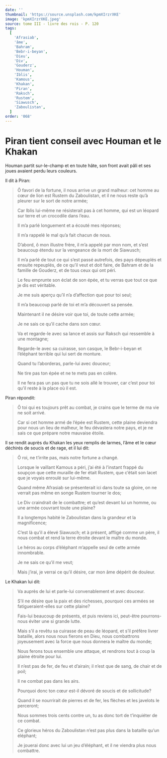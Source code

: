 ```yaml
---
date: ''
thumbnail: 'https://source.unsplash.com/kpmXIrzrXKE'
image: 'kpmXIrzrXKE.jpeg'
source: tome III - livre des rois - P. 120
tags:
  [
    'Afrasiab',
    'âme',
    'Bahram',
    'Bebr-i-beyan',
    'Dieu',
    'Div',
    'Gouderz',
    'Houman',
    'Iblis',
    'Kamous',
    'Khakan',
    'Piran',
    'Raksch',
    'Rustem',
    'Siawusch',
    'Zaboulistan',
  ]
order: '068'
---
```


# Piran tient conseil avec Houman et le Khakan

Houman partit sur-le-champ et en toute hâte, son front avait pâli et ses joues avaient perdu leurs couleurs.

Il dit à Piran:

> Ô favori de la fortune, il nous arrive un grand malheur: cet homme au cœur de lion est Rustem du Zaboulistan, et il ne nous reste qu’à pleurer sur le sort de notre armée;
>
> Car Iblis lui-même ne résisterait pas à cet homme, qui est un léopard sur terre et un crocodile dans l’eau.
>
> Il m’a parlé longuement et a écouté mes réponses;
>
> Il m’a rappelé le mal qu’a fait chacun de nous.
>
> D’abord, ô mon illustre frère, il m’a appelé par mon nom, et s’est beaucoup étendu sur la vengeance de la mort de Siawusch;
>
> Il m’a parlé de tout ce qui s’est passé autrefois, des pays dépeuplés et ensuite repeuplés, de ce qu’il veut et doit faire, de Bahram et de la famille de Gouderz, et de tous ceux qui ont péri.
>
> Le feu emprunte son éclat de son épée, et tu verras que tout ce que je dis est véritable.
>
> Je me suis aperçu qu’il n’a d’affection que pour toi seul;
>
> Il m’a beaucoup parlé de toi et m’a découvert sa pensée.
>
> Maintenant il ne désire voir que toi, de toute cette armée;
>
> Je ne sais ce qu’il cache dans son cœur.
>
> Va et regarde-le avec sa lance et assis sur Raksch qui ressemble à une montagne;
>
> Regarde-le avec sa cuirasse, son casque, le Bebr-i-beyan et l’éléphant terrible qui lui sert de monture.
>
> Quand tu l’aborderas, parle-lui avec douceur;
>
> Ne tire pas ton épée et ne te mets pas en colère.
>
> Il ne fera pas un pas que tu ne sois allé le trouver, car c’est pour toi qu’il reste à la place où il est.

Piran répondit:

> Ô toi qui es toujours prêt au combat, je crains que le terme de ma vie ne soit arrivé.
>
> Car si cet homme armé de l’épée est Rustem, cette plaine deviendra pour nous un lieu de malheur, le feu dévastera notre pays, et je ne sais ce que prépare notre mauvaise étoile.

Il se rendit auprès du Khakan les yeux remplis de larmes, l’âme et le cœur déchirés de soucis et de rage, et il lui dit:

> Ô roi, ne t’irrite pas, mais notre fortune a changé.
>
> Lorsque le vaillant Kamous a péri, j’ai été à l’instant frappé du soupçon que cette muraille de fer était Rustem, que c’était son lacet que je voyais enroulé sur lui-même.
>
> Quand même Afrasiab se présenterait ici dans toute sa gloire, on ne verrait pas même en songe Rustem tourner le dos;
>
> Le Div craindrait de le combattre; et qu’est devant lui un homme, ou une armée couvrant toute une plaine?
>
> Il a longtemps habité le Zaboulistan dans la grandeur et la magnificence;
>
> C’est là qu’il a élevé Siawusch; et à présent, affligé comme un père, il nous combat et rend la terre étroite devant le maître du monde.
>
> Le héros au corps d’éléphant m’appelle seul de cette armée innombrable.
>
> Je ne sais ce qu’il me veut;
>
> Mais j’irai, je verrai ce qu’il désire, car mon âme dépérit de douleur.

Le Khakan lui dit:

> Va auprès de lui et parle-lui convenablement et avec douceur.
>
> S’il ne désire que la paix et des richesses, pourquoi ces armées se fatigueraient-elles sur cette plaine?
>
> Fais-lui beaucoup de présents, et puis reviens ici, peut-être pourrons-nous éviter une si grande lutte.
>
> Mais s’il a revêtu sa cuirasse de peau de léopard, et s’il préfère livrer bataille, alors nous nous fierons en Dieu, nous combattrons joyeusement avec la force que nous donnera le maître du monde;
>
> Nous ferons tous ensemble une attaque, et rendrons tout à coup la plaine étroite pour lui.
>
> Il n’est pas de fer, de feu et d’airain; il n’est que de sang, de chair et de poil;
>
> Il ne combat pas dans les airs.
>
> Pourquoi donc ton cœur est-il dévoré de soucis et de sollicitude?
>
> Quand il se nourrirait de pierres et de fer, les flèches et les javelots le perceront;
>
> Nous sommes trois cents contre un, tu as donc tort de t’inquiéter de ce combat.
>
> Ce glorieux héros du Zaboulistan n’est pas plus dans la bataille qu’un éléphant;
>
> Je jouerai donc avec lui un jeu d’éléphant, et il ne viendra plus nous combattre.
